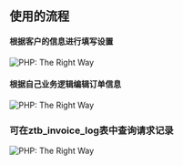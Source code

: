 ## 使用的流程

#### 根据客户的信息进行填写设置
<img src="https://jap-online.oss-cn-shenzhen.aliyuncs.com/d/file/module_upload_images/2020/07/5f0bbc2026179.jpg" alt="PHP: The Right Way"/>

#### 根据自己业务逻辑编辑订单信息

<img src="https://jap-online.oss-cn-shenzhen.aliyuncs.com/d/file/module_upload_images/2020/07/5f0bbc48a316f.jpg" alt="PHP: The Right Way"/>

### 可在ztb_invoice_log表中查询请求记录

<img src="https://jap-online.oss-cn-shenzhen.aliyuncs.com/d/file/module_upload_images/2020/07/5f0bbced5f8f7.jpg" alt="PHP: The Right Way"/>

